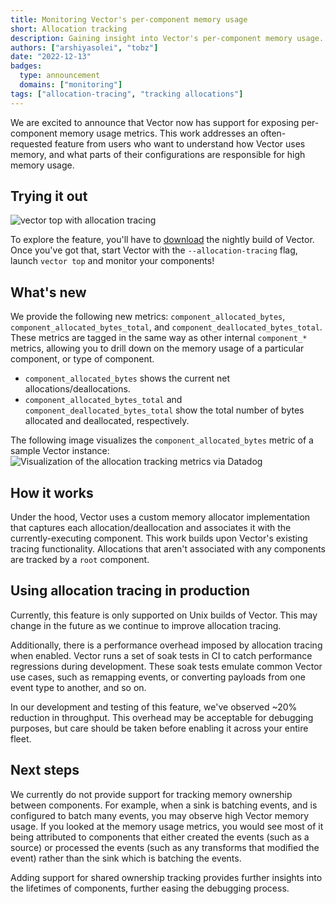 ```yaml
---
title: Monitoring Vector's per-component memory usage
short: Allocation tracking
description: Gaining insight into Vector's per-component memory usage.
authors: ["arshiyasolei", "tobz"]
date: "2022-12-13"
badges:
  type: announcement
  domains: ["monitoring"]
tags: ["allocation-tracing", "tracking allocations"]
---
```


We are excited to announce that Vector now has support for exposing per-component memory usage metrics. This work addresses an often-requested feature from users who want to understand how Vector uses memory, and what parts of their configurations are responsible for high memory usage.

## Trying it out

![vector top with allocation tracing](/img/blog/vector-top-allocation-tracking.png)

To explore the feature, you'll have to [download](https://vector.dev/download/) the nightly build of Vector. Once you've got that, start Vector with the `--allocation-tracing` flag, launch `vector top` and monitor your components!

## What's new

We provide the following new metrics: `component_allocated_bytes`, `component_allocated_bytes_total`, and `component_deallocated_bytes_total`. These metrics are tagged in the same way as other internal `component_*` metrics, allowing you to drill down on the memory usage of a particular component, or type of component.

- `component_allocated_bytes` shows the current net allocations/deallocations.
- `component_allocated_bytes_total` and `component_deallocated_bytes_total` show the total number of bytes allocated and deallocated, respectively.

The following image visualizes the `component_allocated_bytes` metric of a sample Vector instance:
![Visualization of the allocation tracking metrics via Datadog](/img/blog/vector-allocation-tracking-graph.png)

## How it works

Under the hood, Vector uses a custom memory allocator implementation that captures each allocation/deallocation and associates it with the currently-executing component. This work builds upon Vector's existing tracing functionality. Allocations that aren't associated with any components are tracked by a `root` component.

## Using allocation tracing in production

Currently, this feature is only supported on Unix builds of Vector. This may change in the future as we continue to improve allocation tracing.

Additionally, there is a performance overhead imposed by allocation tracing when enabled. Vector runs a set of soak tests in CI to catch performance regressions during development. These soak tests emulate common Vector use cases, such as remapping events, or converting payloads from one event type to another, and so on.

In our development and testing of this feature, we've observed ~20% reduction in throughput. This overhead may be acceptable for debugging purposes, but care should be taken before enabling it across your entire fleet.

## Next steps

We currently do not provide support for tracking memory ownership between components. For example, when a sink is batching events, and is configured to batch many events, you may observe high Vector memory usage. If you looked at the memory usage metrics, you would see most of it being attributed to components that either created the events (such as a source) or processed the events (such as any transforms that modified the event) rather than the sink which is batching the events.

Adding support for shared ownership tracking provides further insights into the lifetimes of components, further easing the debugging process.
